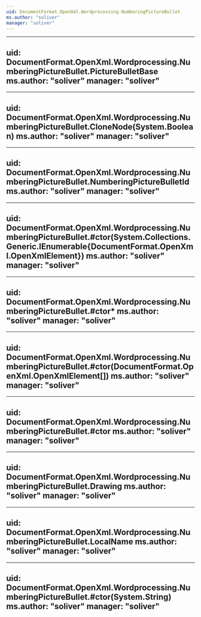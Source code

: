 ```yaml
---
uid: DocumentFormat.OpenXml.Wordprocessing.NumberingPictureBullet
ms.author: "soliver"
manager: "soliver"
---
```


---
uid: DocumentFormat.OpenXml.Wordprocessing.NumberingPictureBullet.PictureBulletBase
ms.author: "soliver"
manager: "soliver"
---

---
uid: DocumentFormat.OpenXml.Wordprocessing.NumberingPictureBullet.CloneNode(System.Boolean)
ms.author: "soliver"
manager: "soliver"
---

---
uid: DocumentFormat.OpenXml.Wordprocessing.NumberingPictureBullet.NumberingPictureBulletId
ms.author: "soliver"
manager: "soliver"
---

---
uid: DocumentFormat.OpenXml.Wordprocessing.NumberingPictureBullet.#ctor(System.Collections.Generic.IEnumerable{DocumentFormat.OpenXml.OpenXmlElement})
ms.author: "soliver"
manager: "soliver"
---

---
uid: DocumentFormat.OpenXml.Wordprocessing.NumberingPictureBullet.#ctor*
ms.author: "soliver"
manager: "soliver"
---

---
uid: DocumentFormat.OpenXml.Wordprocessing.NumberingPictureBullet.#ctor(DocumentFormat.OpenXml.OpenXmlElement[])
ms.author: "soliver"
manager: "soliver"
---

---
uid: DocumentFormat.OpenXml.Wordprocessing.NumberingPictureBullet.#ctor
ms.author: "soliver"
manager: "soliver"
---

---
uid: DocumentFormat.OpenXml.Wordprocessing.NumberingPictureBullet.Drawing
ms.author: "soliver"
manager: "soliver"
---

---
uid: DocumentFormat.OpenXml.Wordprocessing.NumberingPictureBullet.LocalName
ms.author: "soliver"
manager: "soliver"
---

---
uid: DocumentFormat.OpenXml.Wordprocessing.NumberingPictureBullet.#ctor(System.String)
ms.author: "soliver"
manager: "soliver"
---
